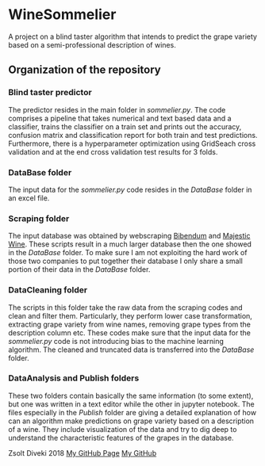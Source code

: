 # WineSommelier
A project on a blind taster algorithm that intends to predict the grape variety based on a semi-professional description of wines.

## Organization of the repository
### Blind taster predictor
The predictor resides in the main folder in *sommelier.py*. The code comprises a pipeline that takes numerical and text based data and a classifier, trains the classifier on a train set and prints out the accuracy, confusion matrix and classification report for both train and test predictions. Furthermore, there is a hyperparameter optimization using GridSeach cross validation and at the end cross validation test results for 3 folds. 

### DataBase folder
The input data for the *sommelier.py* code resides in the *DataBase* folder in an excel file.

### Scraping folder
The input database was obtained by webscraping [Bibendum](https://www.bibendum-wine.co.uk/) and [Majestic Wine](https://www.majestic.co.uk/). These scripts result in a much larger database then the one showed in the *DataBase* folder. To make sure I am not exploiting the hard work of those two companies to put together their database I only share a small portion of their data in the *DataBase* folder.

### DataCleaning folder
The scripts in this folder take the raw data from the scraping codes and clean and filter them. Particularly, they perform lower case transformation, extracting grape variety from wine names, removing grape types from the description column etc. These codes make sure that the input data for the *sommelier.py* code is not introducing bias to the machine learning algorithm. The cleaned and truncated data is transferred into the *DataBase* folder.

### DataAnalysis and Publish folders
These two folders contain basically the same information (to some extent), but one was written in a text editor while the other in jupyter notebook. The files especially in the *Publish* folder are giving a detailed explanation of how can an algorithm make predictions on grape variety based on a description of a wine. They include visualization of the data and try to dig deep to understand the characteristic features of the grapes in the database. 


Zsolt Diveki
2018
[My GitHub Page](https://diveki.github.io)
[My GitHub](https://github.com/diveki)
